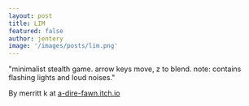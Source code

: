 ```yaml
---
layout: post
title: LIM
featured: false
author: jentery
image: '/images/posts/lim.png'
---
```


"minimalist stealth game. arrow keys move, z to blend. note: contains flashing lights and loud noises."

By merritt k at [a-dire-fawn.itch.io](https://a-dire-fawn.itch.io/)
